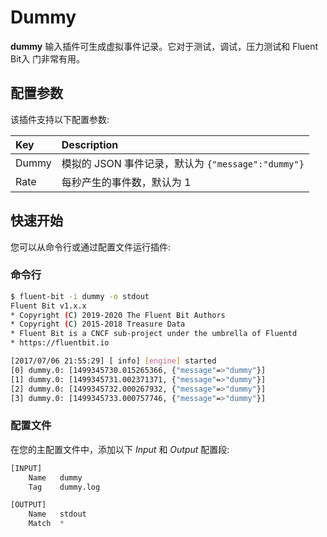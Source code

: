 # Dummy

**dummy** 输入插件可生成虚拟事件记录。它对于测试，调试，压力测试和 Fluent Bit入 门非常有用。

## 配置参数 <a id="configuration-parameters"></a>

该插件支持以下配置参数:

| Key | Description |
| :--- | :--- |
| Dummy | 模拟的 JSON 事件记录，默认为 `{"message":"dummy"}` |
| Rate | 每秒产生的事件数，默认为 1 |

## 快速开始 <a id="getting-started"></a>

您可以从命令行或通过配置文件运行插件:

### 命令行 <a id="command-line"></a>

```bash
$ fluent-bit -i dummy -o stdout
Fluent Bit v1.x.x
* Copyright (C) 2019-2020 The Fluent Bit Authors
* Copyright (C) 2015-2018 Treasure Data
* Fluent Bit is a CNCF sub-project under the umbrella of Fluentd
* https://fluentbit.io

[2017/07/06 21:55:29] [ info] [engine] started
[0] dummy.0: [1499345730.015265366, {"message"=>"dummy"}]
[1] dummy.0: [1499345731.002371371, {"message"=>"dummy"}]
[2] dummy.0: [1499345732.000267932, {"message"=>"dummy"}]
[3] dummy.0: [1499345733.000757746, {"message"=>"dummy"}]
```

### 配置文件 <a id="configuration-file"></a>

在您的主配置文件中，添加以下 _Input_ 和 _Output_ 配置段:

```python
[INPUT]
    Name   dummy
    Tag    dummy.log

[OUTPUT]
    Name   stdout
    Match  *
```

